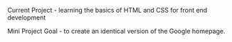 Current Project - learning the basics of HTML and CSS for front end development

Mini Project Goal - to create an identical version of the Google homepage.